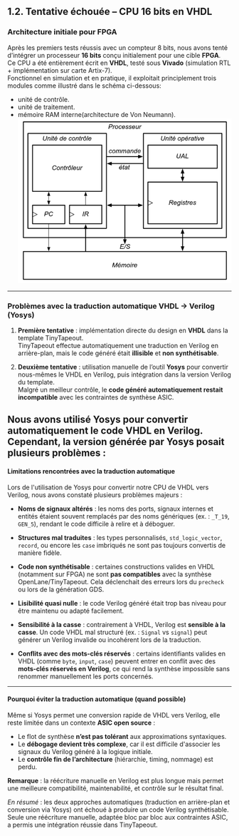 ##  1.2. Tentative échouée – CPU 16 bits en VHDL

###  Architecture initiale pour FPGA

Après les premiers tests réussis avec un compteur 8 bits, nous avons tenté d’intégrer un processeur **16 bits** conçu initialement pour une cible **FPGA**.  
Ce CPU a été entièrement écrit en **VHDL**, testé sous **Vivado** (simulation RTL + implémentation sur carte Artix-7).  
Fonctionnel en simulation et en pratique, il exploitait principlement trois modules comme illustré dans le schéma ci-dessous: 
- unité de contrôle.
- unité de traitement.
- mémoire RAM interne(architecture de Von Neumann). 
![Architecture CPU](./../images/archProcess.png)

---

### Problèmes avec la traduction automatique VHDL → Verilog (Yosys)

1. **Première tentative** : implémentation directe du design en **VHDL** dans la template TinyTapeout.  
   TinyTapeout effectue automatiquement une traduction en Verilog en arrière-plan, mais le code généré était **illisible** et **non synthétisable**.

2. **Deuxième tentative** : utilisation manuelle de l’outil **Yosys** pour convertir nous-mêmes le VHDL en Verilog, puis intégration dans la version Verilog du template.  
   Malgré un meilleur contrôle, le **code généré automatiquement restait incompatible** avec les contraintes de synthèse ASIC.


Nous avons utilisé **Yosys** pour convertir automatiquement le code VHDL en Verilog.  
Cependant, la version générée par Yosys posait plusieurs problèmes :
---

#### Limitations rencontrées avec la traduction automatique

Lors de l'utilisation de Yosys pour convertir notre CPU de VHDL vers Verilog, nous avons constaté plusieurs problèmes majeurs :

- **Noms de signaux altérés** : les noms des ports, signaux internes et entités étaient souvent remplacés par des noms génériques (ex. : `_T_19`, `GEN_5`), rendant le code difficile à relire et à déboguer.

- **Structures mal traduites** : les types personnalisés, `std_logic_vector`, `record`, ou encore les `case` imbriqués ne sont pas toujours convertis de manière fidèle.

- **Code non synthétisable** : certaines constructions valides en VHDL (notamment sur FPGA) ne sont **pas compatibles** avec la synthèse OpenLane/TinyTapeout. Cela déclenchait des erreurs lors du `precheck` ou lors de la génération GDS.

- **Lisibilité quasi nulle** : le code Verilog généré était trop bas niveau pour être maintenu ou adapté facilement.

- **Sensibilité à la casse** : contrairement à VHDL, Verilog est **sensible à la casse**. Un code VHDL mal structuré (ex. : `Signal` vs `signal`) peut générer un Verilog invalide ou incohérent lors de la traduction.

- **Conflits avec des mots-clés réservés** : certains identifiants valides en VHDL (comme `byte`, `input`, `case`) peuvent entrer en conflit avec des **mots-clés réservés en Verilog**, ce qui rend la synthèse impossible sans renommer manuellement les ports concernés.

---

#### Pourquoi éviter la traduction automatique (quand possible)

Même si Yosys permet une conversion rapide de VHDL vers Verilog, elle reste limitée dans un contexte **ASIC open source** :

- Le flot de synthèse **n’est pas tolérant** aux approximations syntaxiques.
- Le **débogage devient très complexe**, car il est difficile d'associer les signaux du Verilog généré à la logique initiale.
- Le **contrôle fin de l’architecture** (hiérarchie, timing, nommage) est perdu.

**Remarque** : la réécriture manuelle en Verilog est plus longue mais permet une meilleure compatibilité, maintenabilité, et contrôle sur le résultat final.

*En résumé* : les deux approches automatiques (traduction en arrière-plan et conversion via Yosys) ont échoué à produire un code Verilog synthétisable.  
Seule une réécriture manuelle, adaptée bloc par bloc aux contraintes ASIC, a permis une intégration réussie dans TinyTapeout.
